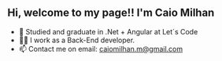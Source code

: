 ## Hi, welcome to my page!! I'm Caio Milhan

- 🌱 Studied and graduate in .Net + Angular at Let´s Code
- 👨‍💻 I work as a Back-End developer.
- 📫 Contact me on email: caiomilhan.m@gmail.com
